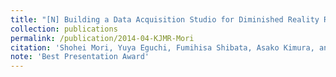 ```yaml
---
title: "[N] Building a Data Acquisition Studio for Diminished Reality Research"
collection: publications
permalink: /publication/2014-04-KJMR-Mori
citation: 'Shohei Mori, Yuya Eguchi, Fumihisa Shibata, Asako Kimura, and Hideyuki Tamura, &quot;Building a Data Acquisition Studio for Diminished Reality Research&quot; <i>USB Memory Proc. the 7th Korea-Japan Workshop on Mixed Reality (KJMR)</i> (2014.4)'
note: 'Best Presentation Award'
---
```


<!--
externalurl: 'url'
paperurl: 'url'
youtubeurl: 'url'
presentationurl: 'url'
githuburl: 'url'
note: blah blah
-->